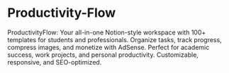 # Productivity-Flow
ProductivityFlow: Your all-in-one Notion-style workspace with 100+ templates for students and professionals. Organize tasks, track progress, compress images, and monetize with AdSense. Perfect for academic success, work projects, and personal productivity. Customizable, responsive, and SEO-optimized.
